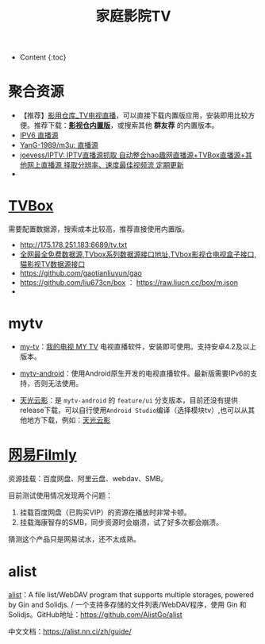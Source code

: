 ﻿---
layout:		post
category:	"soft"
title:		"家庭影院TV"

tags:		[]
---
- Content
{:toc}


# 聚合资源

- 【推荐】[影用仓库_TV电视直播](https://www.wmdz.com/tv.html#google_vignette)，可以直接下载内置版应用，安装即用比较方便。推荐下载：**[影视仓内置版](https://www.wmdz.com/tvboxC2.html)**，或搜索其他 **群友荐** 的内置版本。
- [IPV6 直播源](https://gist.github.com/inkss/0cf33e9f52fbb1f91bc5eb0144e504cf)
- [YanG-1989/m3u: 直播源](https://github.com/YanG-1989/m3u)
- [joevess/IPTV: IPTV直播源抓取 自动整合hao趣网直播源+TVBox直播源+其他网上直播源 择取分辨率、速度最佳视频流 定期更新](https://github.com/joevess/IPTV?tab=readme-ov-file)
- 

# [TVBox](https://github.com/o0HalfLife0o/TVBoxOSC)

需要配置数据源，搜索成本比较高，推荐直接使用内置版。

- http://175.178.251.183:6689/tv.txt
- [全网最全免费数据源,TVbox系列数据源接口地址,TVbox影视仓电视盒子接口,猫影视TV数据源接口](https://www.juwanhezi.com/other/jsonlist)
- https://github.com/gaotianliuyun/gao
- https://github.com/liu673cn/box ： https://raw.liucn.cc/box/m.json
- 

# mytv

- [my-tv](https://github.com/lizongying/my-tv/releases)：[我的电视 MY TV](https://lyrics.run/my-tv.html) 电视直播软件，安装即可使用。支持安卓4.2及以上版本。

- [mytv-android](https://github.com/yaoxieyoulei/mytv-android/releases)：使用Android原生开发的电视直播软件。最新版需要IPv6的支持，否则无法使用。

- [天光云影](https://github.com/yaoxieyoulei/mytv-android/tree/feature/ui)：是 `mytv-android` 的 `feature/ui` 分支版本，目前还没有提供release下载，可以自行使用`Android Studio`编译（选择模块tv）,也可以从其他地方下载，例如：[天光云影](https://ljs.fun:5245/%E4%BC%98%E8%B4%A8%E5%AE%89%E5%8D%93%E8%BD%AF%E4%BB%B6%F0%9F%AB%A0%F0%9F%AB%A0/%E7%94%B5%E8%A7%86_%E7%9B%B4%E6%92%AD_%E5%84%BF%E6%AD%8C_%E9%9F%B3%E4%B9%90/%E5%A4%A9%E5%85%89%E4%BA%91%E5%BD%B1/)

  



# [网易Filmly](https://filmly.163.com/)

资源挂载：百度网盘、阿里云盘、webdav、SMB。

目前测试使用情况发现两个问题：

1. 挂载百度网盘（已购买VIP）的资源在播放时非常卡顿。
2. 挂载海康智存的SMB，同步资源时会崩溃，试了好多次都会崩溃。

猜测这个产品只是网易试水，还不太成熟。



# alist

[alist](https://alist.nn.ci/)：A file list/WebDAV program that supports multiple storages, powered by Gin and Solidjs. / 一个支持多存储的文件列表/WebDAV程序，使用 Gin 和 Solidjs。GitHub地址：https://github.com/AlistGo/alist

中文文档：https://alist.nn.ci/zh/guide/



